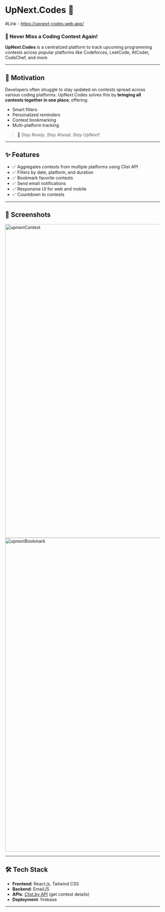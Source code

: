 # UpNext.Codes 🚀

#Link - https://upnext-codes.web.app/

### 📅 Never Miss a Coding Contest Again!

**UpNext.Codes** is a centralized platform to track upcoming programming contests across popular platforms like Codeforces, LeetCode, AtCoder, CodeChef, and more.

---

## 🎯 Motivation

Developers often struggle to stay updated on contests spread across various coding platforms. UpNext.Codes solves this by **bringing all contests together in one place**, offering:

- Smart filters
- Personalized reminders
- Contest bookmarking
- Multi-platform tracking

> 🧠 _Stay Ready. Stay Ahead. Stay UpNext!_

---

## ✨ Features

- ✅ Aggregates contests from multiple platforms using Clist API
- ✅ Filters by date, platform, and duration
- ✅ Bookmark favorite contests
- ✅ Send email notifications
- ✅ Responsive UI for web and mobile
- ✅ Countdown to contests

---

## 📸 Screenshots

<img width="1920" height="1020" alt="upnextContest" src="https://github.com/user-attachments/assets/0ca1ab95-61e7-40ff-847e-a857a6eec1f0" />
<img width="1920" height="1020" alt="upnextBookmark" src="https://github.com/user-attachments/assets/e6b94c1e-fce7-436d-ac49-142be20b9a11" />

---

## 🛠 Tech Stack

- **Frontend**: React.js, Tailwind CSS
- **Backend**: EmailJS
- **APIs**: [Clist.by API](https://clist.by) (get contest details)
- **Deployment**: firebase

---
